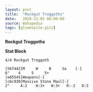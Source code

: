 ```yaml
---
layout: post
title:  "Rockgut Troggoths"
date:   2020-12-05 00:00:00
source: Wahapedia
tags: [gloomspite-gitz]
---
```


**Rockgut Troggoths**

**Stat Block**
```
4/4 Rockgut Troggoth
```

```
[56f442]M     W     B     Sa    [-]
6"    4     5     5+    
[e85545]Weapons[-]
[c6c930]Massive Stone Maul[-]
2"     A:2    H:3+   W:3+   R:-2   D:3   
```
    